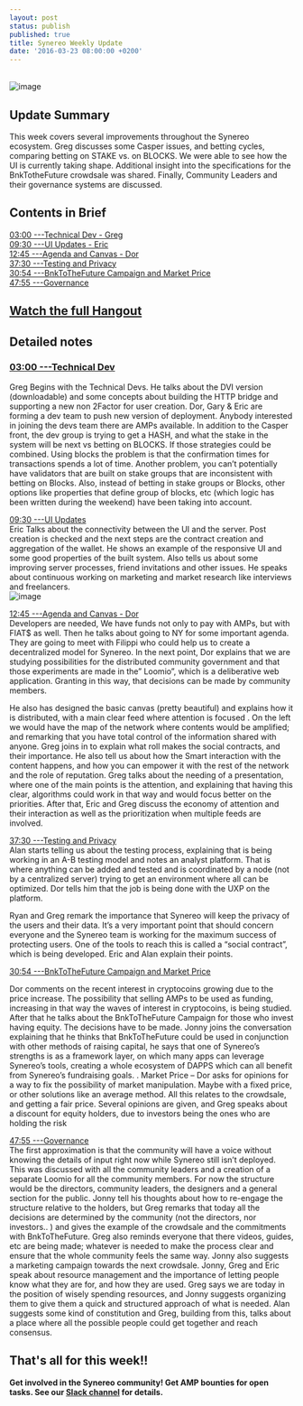 ```yaml
---
layout: post
status: publish
published: true
title: Synereo Weekly Update
date: '2016-03-23 08:00:00 +0200'
---
```


<br>![image](http://imgur.com/Zn4TQPG)<br> 

## Update Summary

This week covers several improvements throughout the Synereo ecosystem. Greg discusses some Casper issues, and betting cycles, comparing betting on STAKE vs. on BLOCKS. We were able to see how the UI is currently taking shape. Additional insight into the specifications for the BnkTotheFuture crowdsale was shared. Finally, Community Leaders and their governance systems are discussed.

## Contents in Brief
[03:00 ---Technical Dev - Greg](https://youtu.be/fsQc_8Bn2vo?t=3m1s)<BR>
[09:30 ---UI Updates - Eric](https://youtu.be/fsQc_8Bn2vo?t=9m30s)<BR>
[12:45 ---Agenda and Canvas - Dor](https://youtu.be/fsQc_8Bn2vo?t=12m45s)<BR>
[37:30 ---Testing and Privacy](https://youtu.be/fsQc_8Bn2vo?t=37m30s)<BR>
[30:54 ---BnkToTheFuture Campaign and Market Price](https://youtu.be/fsQc_8Bn2vo?t=30m54s)<BR>
[47:55 ---Governance](https://youtu.be/fsQc_8Bn2vo?t=47m55s)<BR>

## [Watch the full Hangout](https://www.youtube.com/watch?v=fsQc_8Bn2vo)

## Detailed notes

### [03:00 ---Technical Dev](https://youtu.be/fsQc_8Bn2vo?t=3m1s) <br>
Greg Begins with the Technical Devs. He talks about the DVI version (downloadable) and some concepts about building the HTTP bridge and supporting a new non 2Factor for user creation. Dor, Gary & Eric are forming a dev team to push new version of deployment. Anybody interested in joining the devs team there are AMPs available. In addition to the Casper front, the dev group is trying to get a HASH, and what the stake in the system will be next vs betting on BLOCKS. If those strategies could be combined. Using blocks the problem is that the confirmation times for transactions spends a lot of time. Another problem, you can’t potentially have validators that are built on stake groups that are inconsistent with betting on Blocks. Also, instead of betting in stake groups or Blocks, other options like properties that define group of blocks, etc (which logic has been written during the weekend) have been taking into account.


[09:30 ---UI Updates](https://youtu.be/fsQc_8Bn2vo?t=9m30s) <br>
Eric Talks about the connectivity between the UI and the server. Post creation is checked and the next steps are the contract creation and aggregation of the wallet. He shows an example of the responsive UI and some good properties of the built system.  Also tells us about some improving server processes, friend invitations and other issues. He speaks  about continuous working on marketing and market research like interviews and freelancers.
<br>![image](http://imgur.com/h0CAazW)<br>

[12:45 ---Agenda and Canvas - Dor](https://youtu.be/fsQc_8Bn2vo?t=12m45s) <br>
Developers are needed, We have funds not only to pay with AMPs, but with FIAT$ as well. Then he talks about going to NY for some important agenda. They are going to meet with Filippi who could help us to create a decentralized model for Synereo. In the next point, Dor explains that we are studying possibilities for the distributed community government and that those experiments are made in the” Loomio”, which is a deliberative web application. Granting in this way, that decisions can be made by community members.

He also has designed the basic canvas (pretty beautiful) and explains how it is distributed, with a main clear feed where attention is focused . On the left we would have the map of the network where contents would be amplified; and remarking that you have total control of the information shared with anyone.  Greg joins in to explain what roll makes the social contracts, and their importance.  He also tell us about how the Smart interaction with the content happens, and how you can empower it with the rest of the network and the role of reputation. Greg talks about the needing of a presentation, where one of the main points is the attention, and explaining that having this clear, algorithms could work in that way and would focus better on the priorities. After that, Eric and Greg discuss the economy of attention and their interaction as well as the prioritization  when multiple feeds are involved.

[37:30 ---Testing and Privacy](https://youtu.be/fsQc_8Bn2vo?t=37m30s) <br>
Alan starts telling us about the testing process, explaining that is being working in an A-B testing model and notes an analyst platform. That is where anything can be added and tested and is coordinated by a node (not by a centralized server) trying to get an environment where all can be optimized. Dor tells him that the job is being done with the UXP on the platform.

Ryan and Greg remark the importance that Synereo will keep the privacy of the users and their data. It’s a very important point that should concern everyone and the Synereo team is working for the maximum success of protecting users. One of the tools to reach this is called a “social contract”, which is being developed. Eric and Alan explain their points.

[30:54 ---BnkToTheFuture Campaign and Market Price](https://youtu.be/fsQc_8Bn2vo?t=30m54s) <br>

Dor comments on the recent interest in cryptocoins growing due to the price increase. The possibility that selling AMPs to be used as funding, increasing in that way the waves of interest in cryptocoins, is being studied. After that he talks about the BnkToTheFuture Campaign for those who invest having equity. The decisions have to be made. 
Jonny joins the conversation explaining that he thinks that BnkToTheFuture could be used in conjunction with other methods of raising capital, he says that one of Synereo’s strengths is as a framework layer, on which many apps can leverage Synereo’s tools,  creating a whole ecosystem of DAPPS which can all benefit from Synereo’s fundraising goals.
.
Market Price –
Dor asks for opinions for a way to fix the possibility of market manipulation. Maybe with a fixed price, or other solutions like an average method. All this relates to the crowdsale, and getting a fair price. Several opinions are given, and Greg speaks about a discount for equity holders,  due to investors being the ones who are holding the risk

[47:55 ---Governance](https://youtu.be/fsQc_8Bn2vo?t=47m55s) <br>
The first approximation is that the community will have a voice without knowing the details of input right now while Synereo still isn’t deployed. This was discussed with all the community leaders and a creation of a separate Loomio for all the community members.  For now the structure would be the directors, community leaders, the designers and a general section for the public. Jonny tell his thoughts about how to re-engage the structure relative to the holders, but Greg remarks that today all the decisions are determined by the community (not the directors, nor investors.. ) and gives the example of the crowdsale and the commitments with BnkToTheFuture. Greg also reminds everyone that there videos, guides, etc are being made; whatever is needed to make the process clear and ensure that the whole community feels the same way. Jonny also suggests a marketing campaign towards the next crowdsale. Jonny, Greg and Eric speak about resource management and the importance of letting people know what they are for, and how they are used. Greg says we are today in the position of wisely spending  resources, and Jonny suggests organizing them to give them a quick and structured  approach of what is needed. Alan suggests some kind of constitution and Greg, building from this, talks about a place where all the possible people could get together and reach consensus. 


## That's all for this week!!

**Get involved in the Synereo community! Get AMP bounties for open tasks. See our [Slack channel](http://slack.synereo.com/) for details.**
